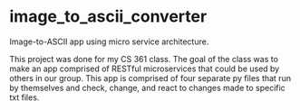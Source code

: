 # image_to_ascii_converter
Image-to-ASCII app using micro service architecture.

This project was done for my CS 361 class.  The goal of the class was to make an app 
comprised of RESTful microservices that could be used by others in our group.  This app is comprised of 
four separate py files that run by themselves and check, change, and react to changes made to specific 
txt files.  
